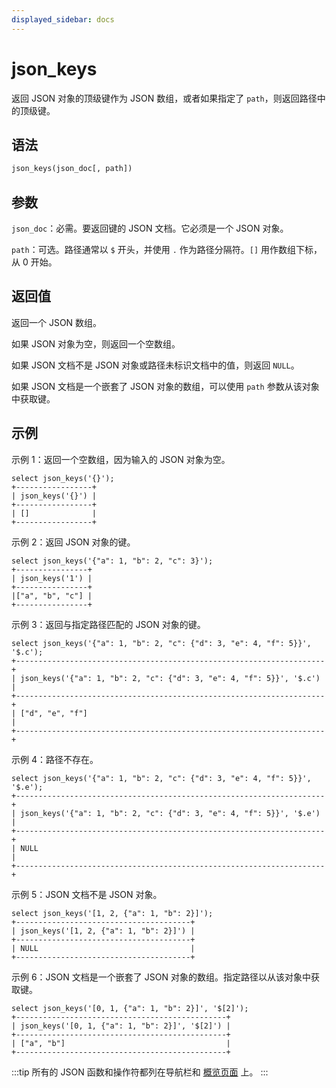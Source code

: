 ```yaml
---
displayed_sidebar: docs
---
```


# json_keys

返回 JSON 对象的顶级键作为 JSON 数组，或者如果指定了 `path`，则返回路径中的顶级键。

## 语法

```Haskell
json_keys(json_doc[, path])
```

## 参数

`json_doc`：必需。要返回键的 JSON 文档。它必须是一个 JSON 对象。

`path`：可选。路径通常以 `$` 开头，并使用 `.` 作为路径分隔符。`[]` 用作数组下标，从 0 开始。

## 返回值

返回一个 JSON 数组。

如果 JSON 对象为空，则返回一个空数组。

如果 JSON 文档不是 JSON 对象或路径未标识文档中的值，则返回 `NULL`。

如果 JSON 文档是一个嵌套了 JSON 对象的数组，可以使用 `path` 参数从该对象中获取键。

## 示例

示例 1：返回一个空数组，因为输入的 JSON 对象为空。

```Plain
select json_keys('{}');
+-----------------+
| json_keys('{}') |
+-----------------+
| []              |
+-----------------+
```

示例 2：返回 JSON 对象的键。

```Plain
select json_keys('{"a": 1, "b": 2, "c": 3}');
+----------------+
| json_keys('1') |
+----------------+
|["a", "b", "c"] |
+----------------+
```

示例 3：返回与指定路径匹配的 JSON 对象的键。

```Plain
select json_keys('{"a": 1, "b": 2, "c": {"d": 3, "e": 4, "f": 5}}', '$.c');
+---------------------------------------------------------------------+
| json_keys('{"a": 1, "b": 2, "c": {"d": 3, "e": 4, "f": 5}}', '$.c') |
+---------------------------------------------------------------------+
| ["d", "e", "f"]                                                     |
+---------------------------------------------------------------------+
```

示例 4：路径不存在。

```Plain
select json_keys('{"a": 1, "b": 2, "c": {"d": 3, "e": 4, "f": 5}}', '$.e');
+---------------------------------------------------------------------+
| json_keys('{"a": 1, "b": 2, "c": {"d": 3, "e": 4, "f": 5}}', '$.e') |
+---------------------------------------------------------------------+
| NULL                                                                |
+---------------------------------------------------------------------+
```

示例 5：JSON 文档不是 JSON 对象。

```Plain
select json_keys('[1, 2, {"a": 1, "b": 2}]');
+---------------------------------------+
| json_keys('[1, 2, {"a": 1, "b": 2}]') |
+---------------------------------------+
| NULL                                  |
+---------------------------------------+
```

示例 6：JSON 文档是一个嵌套了 JSON 对象的数组。指定路径以从该对象中获取键。

```Plain
select json_keys('[0, 1, {"a": 1, "b": 2}]', '$[2]');
+-----------------------------------------------+
| json_keys('[0, 1, {"a": 1, "b": 2}]', '$[2]') |
+-----------------------------------------------+
| ["a", "b"]                                    |
+-----------------------------------------------+
```

:::tip
所有的 JSON 函数和操作符都列在导航栏和 [概览页面](../overview-of-json-functions-and-operators.md) 上。
:::